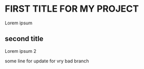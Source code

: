 # FIRST TITLE FOR MY PROJECT
Lorem ipsum 

## second title
Lorem ipsum 2

some line for update for vry bad branch